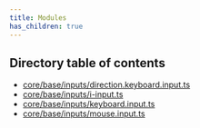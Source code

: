 ```yaml
---
title: Modules
has_children: true
---
```


<h2 class="text-delta">Directory table of contents</h2>

- [core/base/inputs/direction.keyboard.input.ts](/gg-web-engine/modules/core/base/inputs/direction.keyboard.input.ts)
- [core/base/inputs/i-input.ts](/gg-web-engine/modules/core/base/inputs/i-input.ts)
- [core/base/inputs/keyboard.input.ts](/gg-web-engine/modules/core/base/inputs/keyboard.input.ts)
- [core/base/inputs/mouse.input.ts](/gg-web-engine/modules/core/base/inputs/mouse.input.ts)
